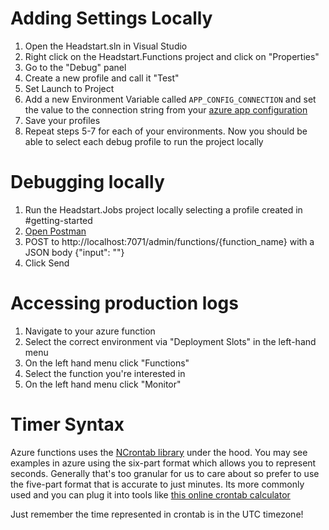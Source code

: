﻿# Adding Settings Locally
1. Open the Headstart.sln in Visual Studio
2. Right click on the Headstart.Functions project and click on "Properties"
3. Go to the "Debug" panel
4. Create a new profile and call it "Test"
5. Set Launch to Project
6. Add a new Environment Variable called `APP_CONFIG_CONNECTION` and set the value to the connection string from your [azure app configuration](https://docs.microsoft.com/en-us/azure/azure-app-configuration/overview)
7. Save your profiles
8. Repeat steps 5-7 for each of your environments.
Now you should be able to select each debug profile to run the project locally

# Debugging locally
1. Run the Headstart.Jobs project locally selecting a profile created in #getting-started
2. [Open Postman](https://www.postman.com/)
3. POST to http://localhost:7071/admin/functions/{function_name} with a JSON body {"input": ""}
4. Click Send

# Accessing production logs
1. Navigate to your azure function
2. Select the correct environment via "Deployment Slots" in the left-hand menu
3. On the left hand menu click "Functions"
4. Select the function you're interested in
5. On the left hand menu click "Monitor"

# Timer Syntax
Azure functions uses the [NCrontab library](https://github.com/atifaziz/NCrontab#ncrontab-crontab-for-net) under the hood. You may see examples in azure using the six-part format which allows you to represent seconds. Generally that's too granular for us to care about so prefer to use the five-part format that is accurate to just minutes. Its more commonly used and you can plug it into tools like [this online crontab calculator](https://crontab.guru/)

Just remember the time represented in crontab is in the UTC timezone!